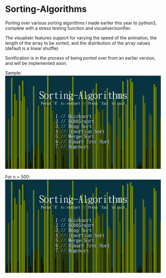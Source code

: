 # Sorting-Algorithms
Porting over various sorting algorithms I made earlier this year to python3, complete with a stress testing function and visualiser/sonifier.

The visualiser features support for varying the speed of the animation, the length of the array to be sorted, and the distribution of the array values (default is a linear shuffle)

Sonification is in the process of being ported over from an earlier version, and will be implemented soon.

Sample:
![sample run](sample_run.gif)

For n = 500:
![n = 500](quicksort_visualised.gif)
